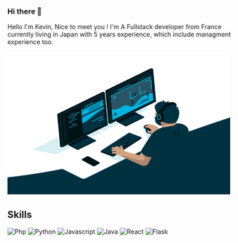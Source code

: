 ### Hi there 👋

Hello I'm Kevin, Nice to meet you ! I'm A Fullstack developer from France currently living in Japan with 5 years experience, which include managment experience too.

<img alt="GIF" src="https://github.com/Takakode/Takakode/blob/master/code.gif?raw=true" width="500" height="320" />
  

## Skills
<p>
  <img alt="Php" src="https://img.shields.io/badge/-Php-49AB81?style=flat-square&logo=Php&logoColor=white" />
  <img alt="Python" src="https://img.shields.io/badge/-Python-2E66A1?style=flat-square&logo=Php&logoColor=white" />
  <img alt="Javascript" src="https://img.shields.io/badge/-Javascript-FFE28A?style=flat-square&logo=Javascript&logoColor=white" />
  <img alt="Java" src="https://img.shields.io/badge/-Java-E69598?style=flat-square&logo=Java&logoColor=white" />

  <img alt="React" src="https://img.shields.io/badge/-React-45b8d8?style=flat-square&logo=react&logoColor=white" />
  <img alt="Flask" src="https://img.shields.io/badge/-Flask-FFFFFF?style=flat-square&logo=flask&logoColor=black" />
</p>
<!--
**Takakode/Takakode** is a ✨ _special_ ✨ repository because its `README.md` (this file) appears on your GitHub profile.

Here are some ideas to get you started:

- 🔭 I’m currently working on ...
- 🌱 I’m currently learning ...
- 👯 I’m looking to collaborate on ...
- 🤔 I’m looking for help with ...
- 💬 Ask me about ...
- 📫 How to reach me: ...
- 😄 Pronouns: ...
- ⚡ Fun fact: ...
-->

